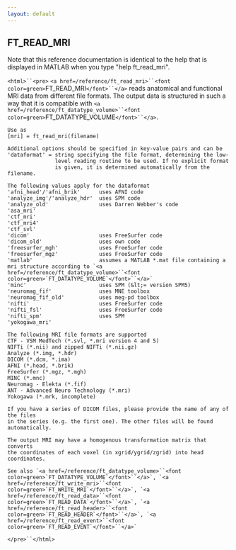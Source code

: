 ```yaml
---
layout: default
---
```


##  FT_READ_MRI

Note that this reference documentation is identical to the help that is displayed in MATLAB when you type "help ft_read_mri".

`<html>``<pre>`
    `<a href=/reference/ft_read_mri>``<font color=green>`FT_READ_MRI`</font>``</a>` reads anatomical and functional MRI data from different file formats.
    The output data is structured in such a way that it is compatible with
    `<a href=/reference/ft_datatype_volume>``<font color=green>`FT_DATATYPE_VOLUME`</font>``</a>`.
 
    Use as
    [mri] = ft_read_mri(filename)
 
    Additional options should be specified in key-value pairs and can be
    'dataformat' = string specifying the file format, determining the low-
                   level reading routine to be used. If no explicit format
                   is given, it is determined automatically from the filename.
 
    The following values apply for the dataformat
    'afni_head'/'afni_brik'      uses AFNI code
    'analyze_img'/'analyze_hdr'  uses SPM code
    'analyze_old'                uses Darren Webber's code
    'asa_mri'
    'ctf_mri'
    'ctf_mri4'
    'ctf_svl'
    'dicom'                      uses FreeSurfer code
    'dicom_old'                  uses own code
    'freesurfer_mgh'             uses FreeSurfer code
    'freesurfer_mgz'             uses FreeSurfer code
    'matlab'                     assumes a MATLAB *.mat file containing a mri structure according to `<a href=/reference/ft_datatype_volume>``<font color=green>`FT_DATATYPE_VOLUME`</font>``</a>`
    'minc'                       uses SPM (&lt;= version SPM5)
    'neuromag_fif'               uses MNE toolbox
    'neuromag_fif_old'           uses meg-pd toolbox
    'nifti'                      uses FreeSurfer code
    'nifti_fsl'                  uses FreeSurfer code
    'nifti_spm'                  uses SPM
    'yokogawa_mri'
 
    The following MRI file formats are supported
    CTF - VSM MedTech (*.svl, *.mri version 4 and 5)
    NIFTi (*.nii) and zipped NIFTi (*.nii.gz)
    Analyze (*.img, *.hdr)
    DICOM (*.dcm, *.ima)
    AFNI (*.head, *.brik)
    FreeSurfer (*.mgz, *.mgh)
    MINC (*.mnc)
    Neuromag - Elekta (*.fif)
    ANT - Advanced Neuro Technology (*.mri)
    Yokogawa (*.mrk, incomplete)
 
    If you have a series of DICOM files, please provide the name of any of the files
    in the series (e.g. the first one). The other files will be found automatically.
 
    The output MRI may have a homogenous transformation matrix that converts
    the coordinates of each voxel (in xgrid/ygrid/zgrid) into head
    coordinates.
 
    See also `<a href=/reference/ft_datatype_volume>``<font color=green>`FT_DATATYPE_VOLUME`</font>``</a>`, `<a href=/reference/ft_write_mri>``<font color=green>`FT_WRITE_MRI`</font>``</a>`, `<a href=/reference/ft_read_data>``<font color=green>`FT_READ_DATA`</font>``</a>`, `<a href=/reference/ft_read_header>``<font color=green>`FT_READ_HEADER`</font>``</a>`, `<a href=/reference/ft_read_event>``<font color=green>`FT_READ_EVENT`</font>``</a>`
`</pre>``</html>`

